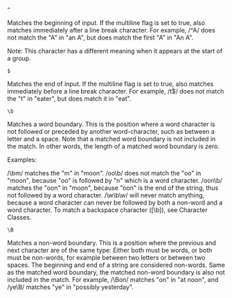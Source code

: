 
`^`	

Matches the beginning of input. If the multiline flag is set to true, also
matches immediately after a line break character. For example, /^A/ does not
match the "A" in "an A", but does match the first "A" in "An A".

Note: This character has a different meaning when it appears at the start of a group.

`$`	

Matches the end of input. If the multiline flag is set to true, also matches
immediately before a line break character. For example, /t$/ does not match the
"t" in "eater", but does match it in "eat".

`\b`	

Matches a word boundary. This is the position where a word character is not
followed or preceded by another word-character, such as between a letter and a
space. Note that a matched word boundary is not included in the match. In other
words, the length of a matched word boundary is zero.

Examples:

/\bm/ matches the "m" in "moon".
/oo\b/ does not match the "oo" in "moon", because "oo" is followed by "n" which is a word character.
/oon\b/ matches the "oon" in "moon", because "oon" is the end of the string, thus not followed by a word character.
/\w\b\w/ will never match anything, because a word character can never be followed by both a non-word and a word character.
To match a backspace character ([\b]), see Character Classes.

`\B`	

Matches a non-word boundary. This is a position where the previous and next
character are of the same type: Either both must be words, or both must be
non-words, for example between two letters or between two spaces. The beginning
and end of a string are considered non-words. Same as the matched word
boundary, the matched non-word boundary is also not included in the match. For
example, /\Bon/ matches "on" in "at noon", and /ye\B/ matches "ye" in "possibly
yesterday".
